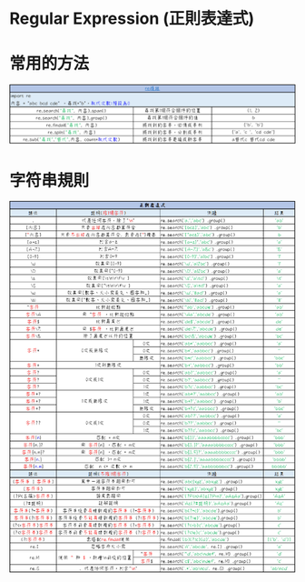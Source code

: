 # Regular Expression (正則表達式)

# 常用的方法

![image.png](./data/image.png)

# 字符串規則

![image.png](./data/image%201.png)
